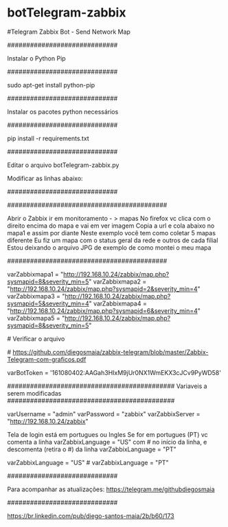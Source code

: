 # botTelegram-zabbix
#Telegram Zabbix Bot - Send Network Map


\#############################

Instalar o Python Pip

\#############################


sudo apt-get install python-pip

\#############################

Instalar os pacotes python necessários

\#############################


pip install -r requirements.txt

\#############################

Editar o arquivo botTelegram-zabbix.py

Modificar as linhas abaixo:

\#############################




\##########################################

Abrir o Zabbix ir em monitoramento - > mapas
No firefox vc clica com o direito encima do mapa e vai em ver imagem
Copia a url e cola abaixo no mapa1 e assim por diante
Neste exemplo você tem como coletar 5 mapas diferente
Eu fiz um mapa com o status geral da rede e outros de cada filial
Estou deixando o arquivo JPG de exemplo de como montei o meu mapa 

\##########################################

varZabbixmapa1 = "http://192.168.10.24/zabbix/map.php?sysmapid=8&severity_min=5"
varZabbixmapa2 = "http://192.168.10.24/zabbix/map.php?sysmapid=2&severity_min=4"
varZabbixmapa3 = "http://192.168.10.24/zabbix/map.php?sysmapid=5&severity_min=4"
varZabbixmapa4 = "http://192.168.10.24/zabbix/map.php?sysmapid=6&severity_min=4"
varZabbixmapa5 = "http://192.168.10.24/zabbix/map.php?sysmapid=8&severity_min=5"

\# Verificar o arquivo 

\# https://github.com/diegosmaia/zabbix-telegram/blob/master/Zabbix-Telegram-com-graficos.pdf

varBotToken = '161080402:AAGah3HIxM9jUr0NX1WmEKX3cJCv9PyWD58'

\############################################
Variaveis a serem modificadas
\############################################

varUsername = "admin"
varPassword = "zabbix"
varZabbixServer = "http://192.168.10.24/zabbix"

Tela de login está em portugues ou Ingles
Se for em portugues (PT) vc comenta a linha varZabbixLanguage = "US" com # no início da linha, e descomenta (retira o #) da linha varZabbixLanguage = "PT"

varZabbixLanguage = "US"
\# varZabbixLanguage = "PT"


\#############################

Para acompanhar as atualizações: 
https://telegram.me/githubdiegosmaia

\#############################


https://br.linkedin.com/pub/diego-santos-maia/2b/b60/173
